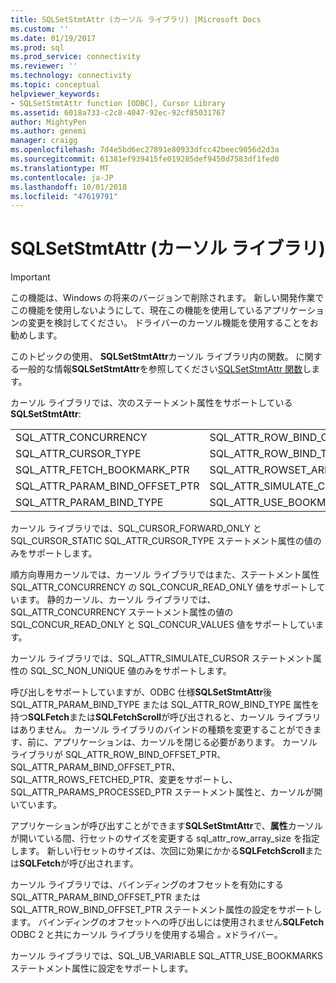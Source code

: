 ```yaml
---
title: SQLSetStmtAttr (カーソル ライブラリ) |Microsoft Docs
ms.custom: ''
ms.date: 01/19/2017
ms.prod: sql
ms.prod_service: connectivity
ms.reviewer: ''
ms.technology: connectivity
ms.topic: conceptual
helpviewer_keywords:
- SQLSetStmtAttr function [ODBC], Cursor Library
ms.assetid: 6018a733-c2c8-4047-92ec-92cf85031767
author: MightyPen
ms.author: genemi
manager: craigg
ms.openlocfilehash: 7d4e5bd6ec27891e80933dfcc42beec9056d2d3a
ms.sourcegitcommit: 61381ef939415fe019285def9450d7583df1fed0
ms.translationtype: MT
ms.contentlocale: ja-JP
ms.lasthandoff: 10/01/2018
ms.locfileid: "47619791"
---
```

# <a name="sqlsetstmtattr-cursor-library"></a>SQLSetStmtAttr (カーソル ライブラリ)
> [!IMPORTANT]  
>  この機能は、Windows の将来のバージョンで削除されます。 新しい開発作業でこの機能を使用しないようにして、現在この機能を使用しているアプリケーションの変更を検討してください。 ドライバーのカーソル機能を使用することをお勧めします。  
  
 このトピックの使用、 **SQLSetStmtAttr**カーソル ライブラリ内の関数。 に関する一般的な情報**SQLSetStmtAttr**を参照してください[SQLSetStmtAttr 関数](../../../odbc/reference/syntax/sqlsetstmtattr-function.md)します。  
  
 カーソル ライブラリでは、次のステートメント属性をサポートしている**SQLSetStmtAttr**:  
  
|||  
|-|-|  
|SQL_ATTR_CONCURRENCY|SQL_ATTR_ROW_BIND_OFFSET_PTR|  
|SQL_ATTR_CURSOR_TYPE|SQL_ATTR_ROW_BIND_TYPE|  
|SQL_ATTR_FETCH_BOOKMARK_PTR|SQL_ATTR_ROWSET_ARRAY_SIZE|  
|SQL_ATTR_PARAM_BIND_OFFSET_PTR|SQL_ATTR_SIMULATE_CURSOR|  
|SQL_ATTR_PARAM_BIND_TYPE|SQL_ATTR_USE_BOOKMARKS|  
  
 カーソル ライブラリでは、SQL_CURSOR_FORWARD_ONLY と SQL_CURSOR_STATIC SQL_ATTR_CURSOR_TYPE ステートメント属性の値のみをサポートします。  
  
 順方向専用カーソルでは、カーソル ライブラリではまた、ステートメント属性 SQL_ATTR_CONCURRENCY の SQL_CONCUR_READ_ONLY 値をサポートしています。 静的カーソル、カーソル ライブラリでは、SQL_ATTR_CONCURRENCY ステートメント属性の値の SQL_CONCUR_READ_ONLY と SQL_CONCUR_VALUES 値をサポートしています。  
  
 カーソル ライブラリでは、SQL_ATTR_SIMULATE_CURSOR ステートメント属性の SQL_SC_NON_UNIQUE 値のみをサポートします。  
  
 呼び出しをサポートしていますが、ODBC 仕様**SQLSetStmtAttr**後 SQL_ATTR_PARAM_BIND_TYPE または SQL_ATTR_ROW_BIND_TYPE 属性を持つ**SQLFetch**または**SQLFetchScroll**が呼び出されると、カーソル ライブラリはありません。 カーソル ライブラリのバインドの種類を変更することができます、前に、アプリケーションは、カーソルを閉じる必要があります。 カーソル ライブラリが SQL_ATTR_ROW_BIND_OFFSET_PTR、SQL_ATTR_PARAM_BIND_OFFSET_PTR、SQL_ATTR_ROWS_FETCHED_PTR、変更をサポートし、SQL_ATTR_PARAMS_PROCESSED_PTR ステートメント属性と、カーソルが開いています。  
  
 アプリケーションが呼び出すことができます**SQLSetStmtAttr**で、**属性**カーソルが開いている間、行セットのサイズを変更する sql_attr_row_array_size を指定します。 新しい行セットのサイズは、次回に効果にかかる**SQLFetchScroll**または**SQLFetch**が呼び出されます。  
  
 カーソル ライブラリでは、バインディングのオフセットを有効にする SQL_ATTR_PARAM_BIND_OFFSET_PTR または SQL_ATTR_ROW_BIND_OFFSET_PTR ステートメント属性の設定をサポートします。 バインディングのオフセットへの呼び出しには使用されません**SQLFetch** ODBC 2 と共にカーソル ライブラリを使用する場合 *。x*ドライバー。  
  
 カーソル ライブラリでは、SQL_UB_VARIABLE SQL_ATTR_USE_BOOKMARKS ステートメント属性に設定をサポートします。
